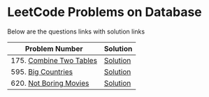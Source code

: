 # LeetCode Problems on Database
Below are the questions links with solution links


|Problem Number|Solution|
|--------------|--------|
|175. [Combine Two Tables](https://leetcode.com/problems/combine-two-tables/)|[Solution](https://github.com/HarshOza36/LeetCode_Problems/blob/main/Database/P175%20-%20combineTwoTables.sql)|
|595. [Big Countries](https://leetcode.com/problems/big-countries/)|[Solution](https://github.com/HarshOza36/LeetCode_Problems/blob/main/Database/P595%20-%20bigCountries.sql)|
|620. [Not Boring Movies](https://leetcode.com/problems/not-boring-movies/)|[Solution](https://github.com/HarshOza36/LeetCode_Problems/blob/main/Database/P620%20-%20notBoringMovies.sql)|
